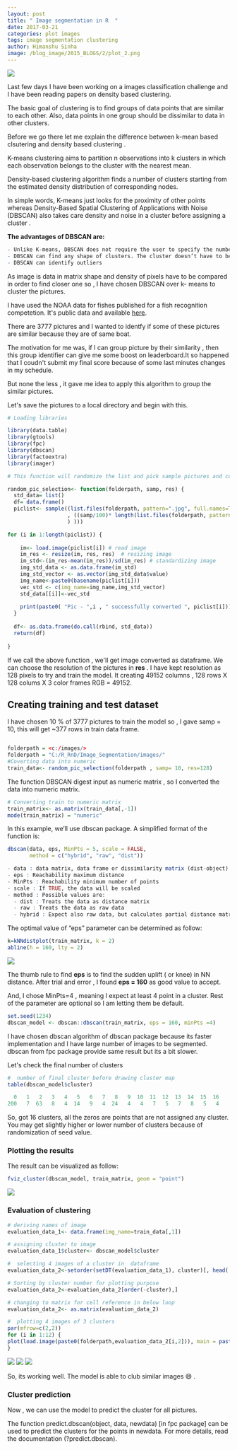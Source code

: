 ```yaml
---
layout: post
title: " Image segmentation in R  "
date: 2017-03-21
categories: plot images
tags: image segmentation clustering
author: Himanshu Sinha
image: /blog_image/2015_BLOGS/2/plot_2.png
---
```



<a href="https://himanshusin.github.io/Image_Segmentation/">![](/blog_image/2015_BLOGS/2/banner_1.png)</a>


Last few days I have been working on a images classification challenge and I have been reading papers on density based clustering. 

The basic goal of clustering is to find groups of data points that are similar to each other. Also, data points in one group should be dissimilar to data in other clusters.

Before we go there let me explain the  difference between k-mean based clsutering and density based clustering .

K-means clustering aims to partition n observations into k clusters in which each observation belongs to the cluster with the nearest mean. 

Density-based clustering algorithm  finds a number of clusters starting from the estimated density distribution of corresponding nodes.

In simple words, K-means just looks for the proximity of  other points whereas Density-Based Spatial Clustering of Applications with Noise (DBSCAN) also takes care density and noise in a cluster before assigning a cluster .

**The advantages of DBSCAN are:**
``` r
- Unlike K-means, DBSCAN does not require the user to specify the number of clusters to be generated
- DBSCAN can find any shape of clusters. The cluster doesn’t have to be circular.
- DBSCAN can identify outliers
```

As  image is  data in matrix shape and density of pixels have to be compared in order to find closer one  so ,  I have chosen DBSCAN over k- means to cluster the pictures.

I have used the NOAA  data for fishes published for a fish recognition competetion. It's public data and available [here](https://www.kaggle.com/c/the-nature-conservancy-fisheries-monitoring/data).

There are 3777 pictures and I wanted to identfy if some of these pictures are similar because they are of same boat.

The motivation for me was, if I can  group picture by their similarity , then this group identifier can give me some boost on leaderboard.It so happened that I coudn't submit my final score  because of some last minutes changes in my schedule.


But none the less , it gave me idea to apply this algorithm to group the similar pictures.

Let's save the pictures  to a local directory  and begin with this.


``` r
# Loading libraries

library(data.table)
library(gtools)
library(fpc)
library(dbscan)
library(factoextra)
library(imager)

# This function will randomize the list and pick sample pictures and converts them into dataframe, one row for one pic, modelling on all may  take super long

random_pic_selection<- function(folderpath, samp, res) {
  std_data= list()
  df= data.frame()
  piclist<- sample((list.files(folderpath, pattern=".jpg", full.names=TRUE, recursive = T)) 
                   , ((samp/100)* length(list.files(folderpath, pattern=".jpg", full.names=TRUE, recursive = T
                   ) )))

for (i in 1:length(piclist)) {
    
    im<- load.image(piclist[i]) # read image
    im_res <- resize(im, res, res)  # resizing image 
    im_std<-(im_res-mean(im_res))/sd(im_res) # standardizing image 
    img_std_data <- as.data.frame(im_std)
    img_std_vector <- as.vector(img_std_data$value)
    img_name<-paste0(basename(piclist[i]))
    vec_std <- c(img_name=img_name,img_std_vector)
    std_data[[i]]<-vec_std
    
    print(paste0( "Pic - ",i , " successfully converted ", piclist[i]))
  }
  
  df<- as.data.frame(do.call(rbind, std_data))
  return(df)
  
}
```

If we call the above function , we'll  get image converted as dataframe.   We can choose the resolution of the pictures in **res** . I have kept resolution as 128 pixels   to try and  train the model. It creating 49152 columns , 128 rows X 128 colums X 3 color frames RGB = 49152. 


## Creating training  and test dataset


I have chosen 10 % of 3777 pictures to train the model so , I gave samp = 10, this will get ~377  rows in train data frame.



``` r

folderpath = <c:/images/>
folderpath = "C:/R_RnD/Image_Segmentation/images/"
#Coverting data into numeric 
train_data<- random_pic_selection(folderpath , samp= 10, res=128)
```

The function DBSCAN  digest  input as  numeric matrix , so I converted the data into numeric matrix.


``` r
# Converting train to numeric matrix
train_matrix<- as.matrix(train_data[,-1])
mode(train_matrix) = "numeric"
```


In this example, we’ll use dbscan package. A simplified format of the function is:

``` r
dbscan(data, eps, MinPts = 5, scale = FALSE, 
       method = c("hybrid", "raw", "dist"))
```


``` r
- data : data matrix, data frame or dissimilarity matrix (dist-object). Specify method = “dist” if the data should be interpreted as dissimilarity matrix or object. Otherwise Euclidean distances will be used.
- eps : Reachability maximum distance
- MinPts : Reachability minimum number of points
- scale : If TRUE, the data will be scaled
- method : Possible values are:
  - dist : Treats the data as distance matrix
  - raw : Treats the data as raw data
  - hybrid : Expect also raw data, but calculates partial distance matrices
```



The optimal value of “eps” parameter can be determined as follow:

``` r
k=kNNdistplot(train_matrix, k = 2)
abline(h = 160, lty = 2)
```

![](/blog_image/2015_BLOGS/2/image_seg_plot_1.png)

The thumb rule to find **eps** is to find the sudden uplift  ( or  knee) in NN  distance. After trial and error , I found **eps = 160** as good value  to accept.

And, I chose MinPts=4 , meaning I expect at least 4 point in a cluster. Rest of the parameter are optional so I am letting them be default.

``` r
set.seed(1234)
dbscan_model <- dbscan::dbscan(train_matrix, eps = 160, minPts =4)
```

I have chosen dbscan  algorithm of dbscan package because its faster implementation and I have large number of images to be segmented. dbscan from fpc package provide same result but its a bit slower.

Let's check the final number of clusters
``` r
#  number of final cluster before drawing cluster map
table(dbscan_model$cluster)
```

``` r
  0   1   2   3   4   5   6   7   8   9  10  11  12  13  14  15  16 
200   7  63   8   4  14   9   4  24   4   4   7   5   7   8   5   4 
```
So, got 16 clusters, all the zeros are points that are not assigned any cluster. You may get slightly higher or lower number of clusters because of randomization of seed value.

### Plotting the results 

The result can be visualized as follow:
``` r 
fviz_cluster(dbscan_model, train_matrix, geom = "point")
```
![](/blog_image/2015_BLOGS/2/plot_2.png)


### Evaluation of clustering 

``` r
# deriving names of image
evaluation_data_1<- data.frame(img_name=train_data[,1]) 

# assigning cluster to image
evaluation_data_1$cluster<- dbscan_model$cluster

#  selecting 4 images of a cluster in  dataframe
evaluation_data_2<-setorder(setDT(evaluation_data_1), cluster)[, head(.SD, 4), keyby = cluster]

# Sorting by cluster number for plotting purpose
evaluation_data_2<-evaluation_data_2[order(-cluster),] 

# changing to matrix for cell reference in below loop
evaluation_data_2<- as.matrix(evaluation_data_2)

#  plotting 4 images of 3 clusters
par(mfrow=c(2,2))
for (i in 1:12) {
plot(load.image(paste0(folderpath,evaluation_data_2[i,2])), main = paste0("Clus# ",evaluation_data_2[i,1]," \n", evaluation_data_2[i,2]), xaxt='n',yaxt='n', ylab='',xlab='' , frame.plot=FALSE, cex.main =0.8)
}
```

![](/blog_image/2015_BLOGS/2/Segment_1.png)
![](/blog_image/2015_BLOGS/2/Segment_2.png)
![](/blog_image/2015_BLOGS/2/Segment_3.png)



So, its working well. The model is able to club similar images :smile: .


### Cluster prediction

Now , we can use the model to predict the cluster for all pictures.

The function predict.dbscan(object, data, newdata) [in fpc package] can be used to predict the clusters for the points in newdata. For more details, read the documentation (?predict.dbscan).







